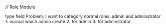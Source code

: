 
// Role Module

type field
Problem: I want to category normal roles, admin and adminstrator
1: normal which admin create
2: for admin
3: for adminstrator


